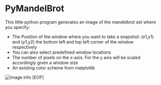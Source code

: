 # PyMandelBrot

This little python program generates an image of the mandelbrot set where you specify:

* The Position of the window where you want to take a snapshot: (x1,y1) and (y1,y2) the bottom left and top left corner of the window respectively
* You can also select predefined window locations
* The number of pixels on the x-axis. For the y axis will be scaled accordingly given a window size
* An existing color scheme from matplotlib

![image info](./images/Mandelbrot_Size:500.PNG)
[EOF]
